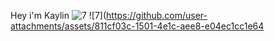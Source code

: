 Hey i'm Kaylin
![7](https://github.com/user-attachments/assets/baa0b68b-a8e1-4d5e-acb5-ddf48045dbf5)
![7](https://github.com/user-attachments/assets/811cf03c-1501-4e1c-aee8-e04ec1cc1e64

